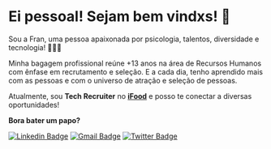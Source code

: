 # **Ei pessoal! Sejam bem vindxs!** **👋**

Sou a Fran, uma pessoa apaixonada por psicologia, talentos, diversidade e tecnologia! 🧠👩‍💻

Minha bagagem profissional reúne +13 anos na área de Recursos Humanos com ênfase em recrutamento e seleção. E a cada dia, tenho aprendido mais com as pessoas e com o universo de atração e seleção de pessoas.

Atualmente, sou **Tech Recruiter** no **[iFood](https://carreiras.ifood.com.br/)** e posso te conectar a diversas oportunidades!

**Bora bater um papo?**

[![Linkedin Badge](https://img.shields.io/badge/-Franciele%20Riedo-2030aa?style=flat-square&logo=Linkedin&logoColor=white&link=https://www.linkedin.com/in/francieleriedo/)](https://www.linkedin.com/in/francieleriedo/) 
[![Gmail Badge](https://img.shields.io/badge/-Gmail-E4405F?style=flat-square&logo=Gmail&logoColor=white&link=mailto:francielesantossouza@gmail.com)](mailto:francielesantossouza@gmail.com)
[![Twitter Badge](https://img.shields.io/badge/-@FrancieleRiedo-6030cc?style=flat-square&labelColor=6030cc&logo=twitter&logoColor=white&link=https://twitter.com/FrancieleRiedo)](https://twitter.com/FrancieleRiedo)
